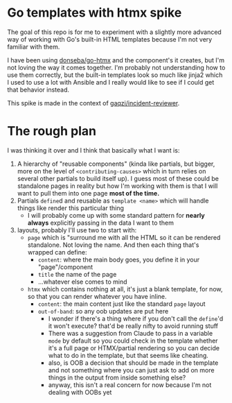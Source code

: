 Go templates with htmx spike
============================

The goal of this repo is for me to experiment with a slightly more advanced way of working with Go's built-in HTML templates because I'm not very familiar with them.

I have been using [donseba/go-htmx](https://github.com/donseba/go-htmx) and the component's it creates, but I'm not loving the way it comes together. I'm probably not understanding how to use them correctly, but the built-in templates look so much like jinja2 which I used to use a lot with Ansible and I really would like to see if I could get that behavior instead.

This spike is made in the context of [gaqzi/incident-reviewer](https://github.com/gaqzi/incident-reviewer).

# The rough plan

I was thinking it over and I think that basically what I want is:
1. A hierarchy of "reusable components" (kinda like partials, but bigger, more on the level of `<contributing-causes>` which in turn relies on several other partials to build itself up). I guess most of these could be standalone pages in reality but how I'm working with them is that I will want to pull them into one page __most of the time.__
2. Partials `define`d and reusable as `template <name>` which will handle things like render this particular thing
    - I will probably come up with some standard pattern for __nearly always__ explicitly passing in the data I want to them
3. layouts, probably I'll use two to start with:
    - `page` which is "surround me with all the HTML so it can be rendered standalone. Not loving the name. And then each thing that's wrapped can define:
        - `content`: where the main body goes, you define it in your "page"/component
        - `title` the name of the page
        - …whatever else comes to mind
    - `htmx` which contains nothing at all, it's just a blank template, for now, so that you can render whatever you have inline.
        - `content`: the main content just like the standard `page` layout
        - `out-of-band`: so any oob updates are put here
            - I wonder if there's a thing where if you don't call the `define`'d it won't execute? that'd be really nifty to avoid running stuff
            - There was a suggestion from Claude to pass in a variable `mode` by default so you could check in the template whether it's a full page or HTMX/partial rendering so you can decide what to do in the template, but that seems like cheating.
            - also, is OOB a decision that should be made in the template and not something where you can just ask to add on more things in the output from inside something else?
            - anyway, this isn't a real concern for now because I'm not dealing with OOBs yet
